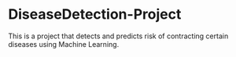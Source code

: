 # DiseaseDetection-Project
This is a project that detects and predicts risk of contracting certain diseases using Machine Learning.
